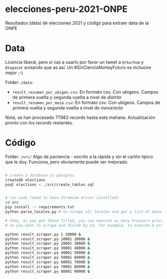 # elecciones-peru-2021-ONPE
Resultados (data) de elecciones 2021 y código para extraer data de la ONPE

# Data
Licencia liberal, pero si vas a usarlo por favor un tweet a `@rburhum` y `@tagacat` avisando que as así. Un #SinCienciaNoHayFuturo es inclusive mejor ;-)

Folder: `/data`:
* `result_resumen_por_ubigeo.csv`: En formato csv. Con ubigeos. Campos de primera vuelta y segunda vuelta a nivel de *distrito*
* `result_resumen_por_mesa.csv`: En formato csv. Con ubigeos. Campos de primera vuelta y segunda vuelta a nivel de *mesa/acta*

Nota, se han procesado 77983 records hasta esta mañana. Actualización pronto con los records restantes.

# Código

Folder: `/src/`
Algo de paciencia - escrito a la rápida y sin el cariño típico que le doy. Funciona, pero obviamente puede ser mejorado.

```bash

# create a database in postgres
createdb elections
psql elections < ./src/create_tables.sql


# run code (need to have Chromium driver installed)
cd src
pip install -r requirements.txt
python parse_locales.py # to scrape all locales and get a list of mesas in db

# then, as you get those filled, you can execute as many browsers processes 
# as you want to scrape and divide by id. for example, to execute 9 processes in parallel:

python result_scraper.py 1 10000 &
python result_scraper.py 10001 20000 &
python result_scraper.py 20001 30000 &
python result_scraper.py 30001 40000 &
python result_scraper.py 40001 50000 &
python result_scraper.py 50001 60000 &
python result_scraper.py 60001 70000 &
python result_scraper.py 70001 80000 &
python result_scraper.py 80001 90000 &

```